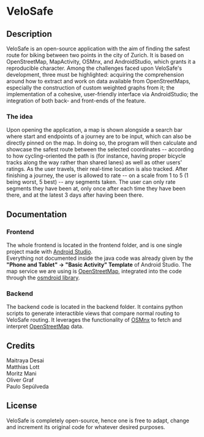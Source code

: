 # VeloSafe

## Description
VeloSafe is an open-source application with the aim of finding the safest route for biking between two points in the city of Zurich.
It is based on OpenStreetMap, MapActivity, OSMnx, and AndroidStudio, which grants it a reproducible character. Among the challenges
faced upon VeloSafe's development, three must be highlighted: acquiring the comprehension around how to extract and work on data
available from OpenStreetMaps, especially the construction of custom weighted graphs from it; the implementation of a
cohesive, user-friendly interface via AndroidStudio; the integration of both back- and front-ends of the feature.  

### The idea
Upon opening the application, a map is shown alongside a search bar where start and endpoints of a journey are to be input, which can also be directly pinned on the map. In doing so, the program will then calculate and showcase the safest route between the selected coordinates -- according to how cycling-oriented the path is (for instance, having proper bicycle tracks along the way rather than shared lanes) as well as other users' ratings. As the user travels, their real-time location is also tracked. After finishing a journey, the user is allowed to rate -- on a scale from 1 to 5 (1 being worst, 5 best) -- any segments taken. The user can only rate segments they have been at, only once after each time they have been there, and at the latest 3 days after having been there.

## Documentation
### Frontend
The whole frontend is located in the frontend folder, and is one single project made with [Android Studio](https://developer.android.com/studio).  
Everything not documented inside the java code was already given by the **"Phone and Tablet" -> "Basic Activity" Template** of Android Studio.
The map service we are using is [OpenStreetMap](https://www.openstreetmap.org), integrated into the code through the [osmdroid library](https://github.com/osmdroid/osmdroid/wiki).

### Backend
The backend code is located in the backend folder. It contains python scripts to generate interactible views that compare normal routing to VeloSafe routing.
It leverages the functionality of [OSMnx](https://github.com/gboeing/osmnx) to fetch and interpret [OpenStreetMap](https://www.openstreetmap.org) data.

## Credits
Maitraya Desai  
Matthias Lott  
Moritz Mani  
Oliver Graf  
Paulo Sepúlveda  

## License
VeloSafe is completely open-source, hence one is free to adapt, change and increment its original code for whatever desired purposes.
